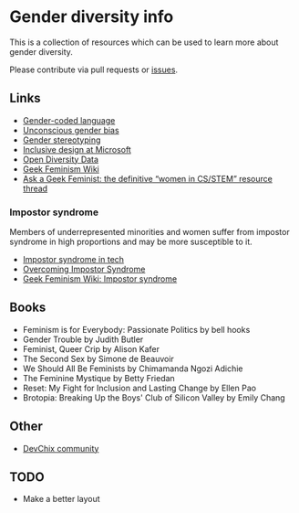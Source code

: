 # Gender diversity info

This is a collection of resources which can be used to learn more about gender diversity.

Please contribute via pull requests or [issues](https://github.com/zky829/gender-diversity-info/issues).

## Links

- [Gender-coded language](https://www.peoplebank.com.au/blog/2015/05/3-key-ways-to-attract-more-female-candidates)
- [Unconscious gender bias](https://www.huffingtonpost.com/lisa-marie-jenkins/unconscious-gender-bias-e_b_7447524.html)
- [Gender stereotyping](http://adage.com/article/global-news/u-k-bands-gender-stereotypes-ads/309785/)
- [Inclusive design at Microsoft](https://www.microsoft.com/en-us/design/inclusive)
- [Open Diversity Data](http://opendiversitydata.org/)
- [Geek Feminism Wiki](http://geekfeminism.wikia.com/)
- [Ask a Geek Feminist: the definitive “women in CS/STEM” resource thread](https://geekfeminism.org/2010/05/31/ask-a-geek-feminist-the-definitive-women-in-csstem-resource-thread/)

### Impostor syndrome

Members of underrepresented minorities and women suffer from impostor syndrome in high proportions and may be more susceptible to it.

- [Impostor syndrome in tech](http://juliepagano.com/blog/2013/11/02/it-s-dangerous-to-go-alone-battling-the-invisible-monsters-in-tech/)
- [Overcoming Impostor Syndrome](https://medium.com/the-only-woman-in-the-room/overcoming-impostor-syndrome-bdae04e46ec5)
- [Geek Feminism Wiki: Impostor syndrome](http://geekfeminism.wikia.com/wiki/Impostor_syndrome)


## Books

- Feminism is for Everybody: Passionate Politics by bell hooks
- Gender Trouble by Judith Butler
- Feminist, Queer Crip by Alison Kafer
- The Second Sex by Simone de Beauvoir
- We Should All Be Feminists by Chimamanda Ngozi Adichie
- The Feminine Mystique by Betty Friedan
- Reset: My Fight for Inclusion and Lasting Change by Ellen Pao
- Brotopia: Breaking Up the Boys' Club of Silicon Valley by Emily Chang

## Other

- [DevChix community](http://www.devchix.com/)

## TODO

- Make a better layout
